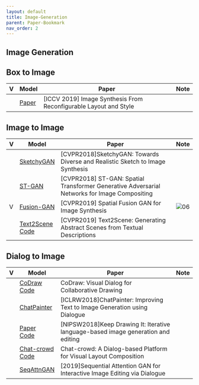 ```yaml
---
layout: default
title: Image-Generation
parent: Paper-Bookmark
nav_order: 2
---
```


## Image Generation

## Box to Image

| V    | Model    | Paper        | Note     |
| ---- | ------------------- | ----------------- | ---- |
|      | [Paper](https://arxiv.org/pdf/1908.07500.pdf) | [ICCV 2019] Image Synthesis From Reconfigurable Layout and Style |      |


## Image to Image

| V    | Model    | Paper        | Note     |
| ---- | ------------------- | ----------------- | ---- |
|      | [SketchyGAN](http://openaccess.thecvf.com/content_cvpr_2018/papers/Chen_SketchyGAN_Towards_Diverse_CVPR_2018_paper.pdf) | [CVPR2018]SketchyGAN: Towards Diverse and Realistic Sketch to Image Synthesis |      |
|      | [ST-GAN](http://openaccess.thecvf.com/content_cvpr_2018/papers/Lin_ST-GAN_Spatial_Transformer_CVPR_2018_paper.pdf) | [CVPR2018] ST-GAN: Spatial Transformer Generative Adversarial Networks for Image Compositing |            |
| V    | [Fusion-GAN](https://arxiv.org/pdf/1812.05840.pdf)           | [CVPR2019] Spatial Fusion GAN for Image Synthesis            | ![06](../../../assets/images/docs_images/06.png) |
|      | [Text2Scene](https://arxiv.org/abs/1809.01110)<br />[Code](https://github.com/uvavision/Text2Image) | [CVPR2019] Text2Scene: Generating Abstract Scenes from Textual Descriptions |                        |

## Dialog to Image

| V    | Model                                                        | Paper                                                        | Note |
| ---- | ------------------------------------------------------------ | ------------------------------------------------------------ | ---- |
|      | [CoDraw](https://arxiv.org/abs/1712.05558)<br />[Code](https://github.com/facebookresearch/CoDraw) | CoDraw: Visual Dialog for Collaborative Drawing              |      |
|      | [ChatPainter](https://arxiv.org/abs/1802.08216)              | [ICLRW2018]ChatPainter: Improving Text to Image Generation using Dialogue |      |
|      | [Paper](https://arxiv.org/abs/1811.09845)<br />[Code](https://github.com/facebookresearch/clevr-dataset-gen) | [NIPSW2018]Keep Drawing It: Iterative language-based image generation and editing |      |
|      | [Chat-crowd](https://arxiv.org/abs/1812.04081)<br />[Code](https://github.com/uvavision/chat-crowd) | Chat-crowd: A Dialog-based Platform for Visual Layout Composition |      |
|      | [SeqAttnGAN](https://arxiv.org/abs/1812.08352)               | [2019]Sequential Attention GAN for Interactive Image Editing via Dialogue |      |